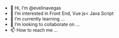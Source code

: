 - 👋 Hi, I’m @evelinavegas
- 👀 I’m interested in Front End, Vue js< Java Script
- 🌱 I’m currently learning ...
- 💞️ I’m looking to collaborate on ...
- 📫 How to reach me ...

<!---
evelinavegas/evelinavegas is a ✨ special ✨ repository because its `README.md` (this file) appears on your GitHub profile.
You can click the Preview link to take a look at your changes.
--->
